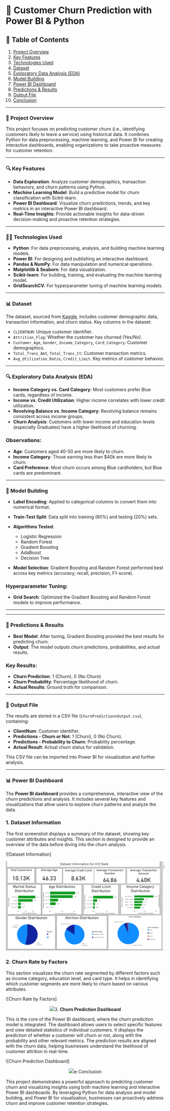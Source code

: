 # 🚀 Customer Churn Prediction with Power BI & Python

## 📑 Table of Contents
1. [Project Overview](#project-overview)
2. [Key Features](#key-features)
3. [Technologies Used](#technologies-used)
4. [Dataset](#dataset)
5. [Exploratory Data Analysis (EDA)](#exploratory-data-analysis-eda)
6. [Model Building](#model-building)
7. [Power BI Dashboard](#power-bi-dashboard)
8. [Predictions & Results](#predictions-results)
9. [Output File](#output-file)
10. [Conclusion](#conclusion)

---

### 📌 Project Overview

This project focuses on predicting customer churn (i.e., identifying customers likely to leave a service) using historical data. It combines Python for data preprocessing, machine learning, and Power BI for creating interactive dashboards, enabling organizations to take proactive measures for customer retention.

---

### 🔍 Key Features

- **Data Exploration**: Analyze customer demographics, transaction behaviors, and churn patterns using Python.
- **Machine Learning Model**: Build a predictive model for churn classification with Scikit-learn.
- **Power BI Dashboard**: Visualize churn predictions, trends, and key metrics in an interactive Power BI dashboard.
- **Real-Time Insights**: Provide actionable insights for data-driven decision-making and proactive retention strategies.

---

### 🧑‍💻 Technologies Used

- **Python**: For data preprocessing, analysis, and building machine learning models.
- **Power BI**: For designing and publishing an interactive dashboard.
- **Pandas & NumPy**: For data manipulation and numerical operations.
- **Matplotlib & Seaborn**: For data visualization.
- **Scikit-learn**: For building, training, and evaluating the machine learning model.
- **GridSearchCV**: For hyperparameter tuning of machine learning models.

---

### 📊 Dataset

The dataset, sourced from [Kaggle](https://www.kaggle.com/datasets/anwarsan/credit-card-bank-churn), includes customer demographic data, transaction information, and churn status. Key columns in the dataset:

- `CLIENTNUM`: Unique customer identifier.
- `Attrition_Flag`: Whether the customer has churned (Yes/No).
- `Customer_Age`, `Gender`, `Income_Category`, `Card_Category`: Customer demographics.
- `Total_Trans_Amt`, `Total_Trans_Ct`: Customer transaction metrics.
- `Avg_Utilization_Ratio`, `Credit_Limit`: Key metrics of customer behavior.

---

### 🔍 Exploratory Data Analysis (EDA)

- **Income Category vs. Card Category**: Most customers prefer Blue cards, regardless of income.
- **Income vs. Credit Utilization**: Higher income correlates with lower credit utilization.
- **Revolving Balance vs. Income Category**: Revolving balance remains consistent across income groups.
- **Churn Analysis**: Customers with lower income and education levels (especially Graduates) have a higher likelihood of churning.
  
### Observations:
- **Age**: Customers aged 40-50 are more likely to churn.
- **Income Category**: Those earning less than $40k are more likely to churn.
- **Card Preference**: Most churn occurs among Blue cardholders, but Blue cards are predominant.

---

### 🔬 Model Building

- **Label Encoding**: Applied to categorical columns to convert them into numerical format.
- **Train-Test Split**: Data split into training (80%) and testing (20%) sets.
- **Algorithms Tested**: 
  - Logistic Regression
  - Random Forest
  - Gradient Boosting
  - AdaBoost
  - Decision Tree

- **Model Selection**: Gradient Boosting and Random Forest performed best across key metrics (accuracy, recall, precision, F1-score).
  
### Hyperparameter Tuning:
- **Grid Search**: Optimized the Gradient Boosting and Random Forest models to improve performance.

---



---

### 🔮 Predictions & Results

- **Best Model**: After tuning, Gradient Boosting provided the best results for predicting churn.
- **Output**: The model outputs churn predictions, probabilities, and actual results.

### Key Results:
- **Churn Prediction**: 1 (Churn), 0 (No Churn)
- **Churn Probability**: Percentage likelihood of churn.
- **Actual Results**: Ground truth for comparison.

---

### 📂 Output File

The results are stored in a CSV file (`ChurnPredictionsOutput.csv`), containing:

- **ClientNum**: Customer identifier.
- **Predictions - Churn or Not**: 1 (Churn), 0 (No Churn).
- **Predictions - Probability to Churn**: Probability percentage.
- **Actual Result**: Actual churn status for validation.

This CSV file can be imported into Power BI for visualization and further analysis.

---


### 📊 Power BI Dashboard

The **Power BI dashboard** provides a comprehensive, interactive view of the churn predictions and analysis. It includes several key features and visualizations that allow users to explore churn patterns and analyze the data.

### 1. **Dataset Information**  
The first screenshot displays a summary of the dataset, showing key customer attributes and insights. This section is designed to provide an overview of the data before diving into the churn analysis.

![Dataset Information]
<p align="center">
  <img src="images/BI_Dataset.png">
</p>

### 2. **Churn Rate by Factors**  
This section visualizes the churn rate segmented by different factors such as income category, education level, and card type. It helps in identifying which customer segments are more likely to churn based on various attributes.

![Churn Rate by Factors]
<p align="center">
  <img src="images/BI_factors.png>
</p>)

### 3. **Churn Prediction Dashboard**  
This is the core of the Power BI dashboard, where the churn prediction model is integrated. The dashboard allows users to select specific features and view detailed statistics of individual customers. It displays the prediction of whether a customer will churn or not, along with the probability and other relevant metrics. The prediction results are aligned with the churn data, helping businesses understand the likelihood of customer attrition in real-time.

![Churn Prediction Dashboard]
<p align="center">
  <img src="images/Churn_prediction_Dashboard.png>
</p>)

These visualizations enable businesses to take actionable insights based on real-time churn predictions and make data-driven decisions to reduce customer attrition.


### 🔚 Conclusion

This project demonstrates a powerful approach to predicting customer churn and visualizing insights using both machine learning and interactive Power BI dashboards. By leveraging Python for data analysis and model building, and Power BI for visualization, businesses can proactively address churn and improve customer retention strategies.
